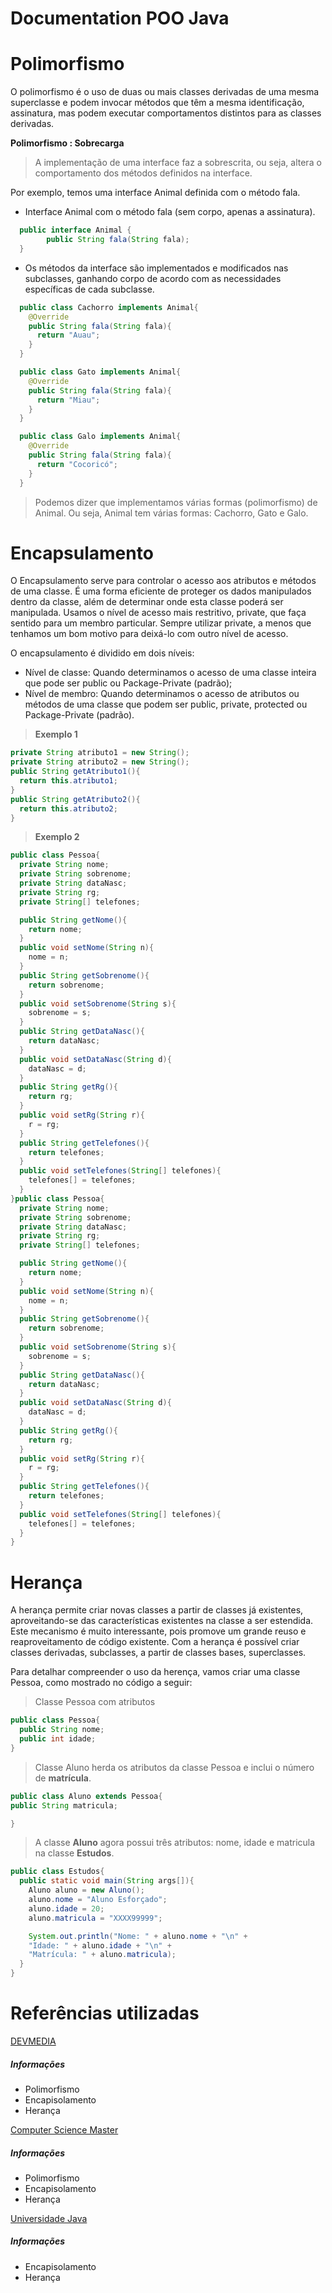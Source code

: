 # Documentation POO Java


# Polimorfismo

O polimorfismo é o uso de duas ou mais classes derivadas de uma mesma superclasse e podem invocar métodos que têm a mesma identificação, assinatura, mas podem executar comportamentos distintos para as classes derivadas.

**Polimorfismo : Sobrecarga**
>A implementação de uma interface faz a sobrescrita, ou seja, altera o comportamento dos métodos definidos na interface.


Por exemplo, temos uma interface Animal definida com o método fala.


- Interface Animal com o método fala (sem corpo, apenas a assinatura).

~~~java
  public interface Animal {
        public String fala(String fala);  
  }                     
~~~

- Os métodos da interface são implementados e modificados nas subclasses, ganhando corpo de acordo com as necessidades específicas de cada subclasse.


~~~java
  public class Cachorro implements Animal{
    @Override
    public String fala(String fala){
      return "Auau";
    }
  }                     
~~~

~~~java
  public class Gato implements Animal{
    @Override
    public String fala(String fala){
      return "Miau";
    }
  }                     
~~~

~~~java
  public class Galo implements Animal{
    @Override
    public String fala(String fala){
      return "Cocoricó";
    }
  }                     
~~~

>Podemos dizer que implementamos várias formas (polimorfismo) de Animal. Ou seja, Animal tem várias formas: Cachorro, Gato e Galo.



# Encapsulamento

O Encapsulamento serve para controlar o acesso aos atributos e métodos de uma classe. 
É uma forma eficiente de proteger os dados manipulados dentro da classe, além de determinar onde esta classe poderá ser manipulada. 
Usamos o nível de acesso mais restritivo, private, que faça sentido para um membro particular. Sempre utilizar private, a menos que tenhamos um bom motivo para deixá-lo com outro nível de acesso.

O encapsulamento é dividido em dois níveis:

- Nível de classe: Quando determinamos o acesso de uma classe inteira que pode ser public ou Package-Private (padrão);
- Nível de membro: Quando determinamos o acesso de atributos ou métodos de uma classe que podem ser public, private, protected ou Package-Private (padrão).


>**Exemplo 1**

~~~java
private String atributo1 = new String();
private String atributo2 = new String();
public String getAtributo1(){
  return this.atributo1;
}
public String getAtributo2(){
  return this.atributo2;
}                    
~~~

>**Exemplo 2**

~~~java
public class Pessoa{
  private String nome;
  private String sobrenome;
  private String dataNasc;
  private String rg;
  private String[] telefones;

  public String getNome(){
    return nome;
  }
  public void setNome(String n){
    nome = n;
  }
  public String getSobrenome(){
    return sobrenome;
  }
  public void setSobrenome(String s){
    sobrenome = s;
  }
  public String getDataNasc(){
    return dataNasc;
  }
  public void setDataNasc(String d){
    dataNasc = d;
  }
  public String getRg(){
    return rg;
  }
  public void setRg(String r){
    r = rg;
  }
  public String getTelefones(){
    return telefones;
  }
  public void setTelefones(String[] telefones){
    telefones[] = telefones;
  }
}public class Pessoa{
  private String nome;
  private String sobrenome;
  private String dataNasc;
  private String rg;
  private String[] telefones;

  public String getNome(){
    return nome;
  }
  public void setNome(String n){
    nome = n;
  }
  public String getSobrenome(){
    return sobrenome;
  }
  public void setSobrenome(String s){
    sobrenome = s;
  }
  public String getDataNasc(){
    return dataNasc;
  }
  public void setDataNasc(String d){
    dataNasc = d;
  }
  public String getRg(){
    return rg;
  }
  public void setRg(String r){
    r = rg;
  }
  public String getTelefones(){
    return telefones;
  }
  public void setTelefones(String[] telefones){
    telefones[] = telefones;
  }
}                
~~~



# Herança

A herança permite criar novas classes a partir de classes já existentes, aproveitando-se das características existentes na classe a ser estendida. 
Este mecanismo é muito interessante, pois promove um grande reuso e reaproveitamento de código existente. Com a herança é possível criar classes derivadas, subclasses, a partir de classes bases, superclasses.

Para detalhar compreender o uso da herença, vamos criar uma classe Pessoa, como mostrado no código a seguir:

>Classe Pessoa com atributos

~~~~java
public class Pessoa{
  public String nome;
  public int idade;
}  	
~~~~

>Classe Aluno herda os atributos da classe Pessoa e inclui o número de **matrícula**.

~~~~java
public class Aluno extends Pessoa{
public String matricula;

}
~~~~

>A classe **Aluno** agora possui três atributos: nome, idade e matricula na classe **Estudos**.

~~~~java
public class Estudos{
  public static void main(String args[]){
    Aluno aluno = new Aluno();
    aluno.nome = "Aluno Esforçado";
    aluno.idade = 20;
    aluno.matricula = "XXXX99999";

    System.out.println("Nome: " + aluno.nome + "\n" +
    "Idade: " + aluno.idade + "\n" +
    "Matrícula: " + aluno.matricula);
  }
}
~~~~

# Referências utilizadas

[DEVMEDIA](https://www.devmedia.com.br)
##### Informações
- Polimorfismo
- Encapisolamento
- Herança

[Computer Science Master](https://www.computersciencemaster.com.br/)
##### Informações
- Polimorfismo
- Encapisolamento
- Herança

[Universidade Java](http://www.universidadejava.com.br/)
##### Informações
- Encapisolamento
- Herança

